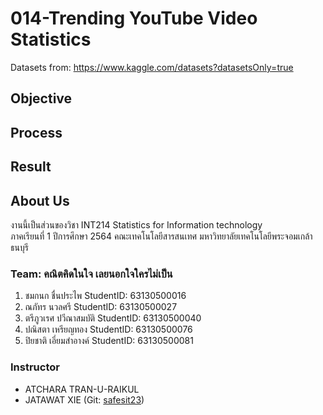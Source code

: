 # 014-Trending YouTube Video Statistics
Datasets from: https://www.kaggle.com/datasets?datasetsOnly=true

## Objective

## Process

## Result

## About Us
งานนี้เป็นส่วนของวิชา INT214 Statistics for Information technology <br/> ภาคเรียนที่ 1 ปีการศึกษา 2564 คณะเทคโนโลยีสารสนเทศ มหาวิทยาลัยเทคโนโลยีพระจอมเกล้าธนบุรี
### Team: คณิตคิดในใจ เลยนอกใจใครไม่เป็น
1. ชมกนก ชื่นประไพ   StudentID: 63130500016
2. ณภัทร นวลศรี      StudentID: 63130500027
3. ตรีภูวเรศ ปวีณาสมบัติ StudentID: 63130500040
4. ปณิสตา เหรียญทอง  StudentID: 63130500076
5. ปิยชาติ เอี่ยมสำอางค์ StudentID: 63130500081

### Instructor
- ATCHARA TRAN-U-RAIKUL
- JATAWAT XIE (Git: [safesit23](https://github.com/safesit23))



